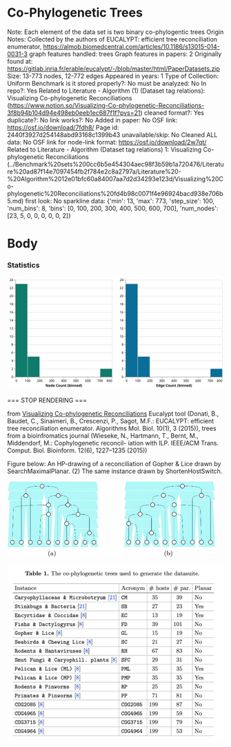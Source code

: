 # Co-Phylogenetic Trees

Note: Each element of the data set is two binary co-phylogentic trees
Origin Notes: Collected by the authors of EUCALYPT: efficient tree reconciliation enumerator, https://almob.biomedcentral.com/articles/10.1186/s13015-014-0031-3
graph features handled: trees
Graph features in papers: 2
Originally found at: https://gitlab.inria.fr/erable/eucalypt/-/blob/master/html/PaperDatasets.zip
Size: 13-773 nodes, 12-772 edges
Appeared in years: 1
Type of Collection: Uniform Benchmark
is it stored properly?: No
must be analyzed: No
In repo?: Yes
Related to Literature - Algorithm (1) (Dataset tag relations): Visualizing Co-phylogenetic Reconciliations (https://www.notion.so/Visualizing-Co-phylogenetic-Reconciliations-3f8b94b104d94e498eb0eeb1ec687f1f?pvs=21)
cleaned format?: Yes
duplicate?: No
link works?: No
Added in paper: No
OSF link: https://osf.io/download/7fdh8/
Page id: 2440f3927d254148abd93168c1399b43
unavailable/skip: No
Cleaned ALL data: No
OSF link for node-link format: https://osf.io/download/2w7qt/
Related to Literature - Algorithm (Dataset tag relations) 1: Visualizing Co-phylogenetic Reconciliations (../Benchmark%20sets%200cc6b5e454304aec98f3b59b1a720476/Literature%20ad87f14e7097454fb2f784e2c8a2797a/Literature%20-%20Algorithm%2012e01bfc60a84007aa7d2d34293e123d/Visualizing%20Co-phylogenetic%20Reconciliations%20fd4b98c0071f4e96924bacd938e706b5.md)
first look: No
sparkline data: {'min': 13, 'max': 773, 'step_size': 100, 'num_bins': 8, 'bins': [0, 100, 200, 300, 400, 500, 600, 700], 'num_nodes': [23, 5, 0, 0, 0, 0, 0, 2]}

# Body

### Statistics

![four_in_one.svg](Co-Phylogenetic%20Trees%202440f3927d254148abd93168c1399b43/four_in_one.svg)

=== STOP RENDERING ===

from [Visualizing Co-phylogenetic Reconciliations](../Benchmark%20sets%200cc6b5e454304aec98f3b59b1a720476/Literature%20ad87f14e7097454fb2f784e2c8a2797a/Literature%20-%20Algorithm%2012e01bfc60a84007aa7d2d34293e123d/Visualizing%20Co-phylogenetic%20Reconciliations%20fd4b98c0071f4e96924bacd938e706b5.md) 
Eucalypt tool (Donati, B., Baudet, C., Sinaimeri, B., Crescenzi, P., Sagot, M.F.: EUCALYPT:
efficient tree reconciliation enumerator. Algorithms Mol. Biol. 10(1), 3 (2015)), trees from a bioinfromatics journal (Wieseke, N., Hartmann, T., Bernt, M., Middendorf, M.: Cophylogenetic reconcil-
iation with ILP. IEEE/ACM Trans. Comput. Biol. Bioinform. 12(6), 1227–1235
(2015))

Figure below: An HP-drawing of a reconciliation of Gopher & Lice drawn by SearchMaximalPlanar. (2) The same instance drawn by ShortenHostSwitch.

![Untitled](Co-Phylogenetic%20Trees%202440f3927d254148abd93168c1399b43/Untitled.png)

![evolu.png](Co-Phylogenetic%20Trees%202440f3927d254148abd93168c1399b43/evolu.png)
